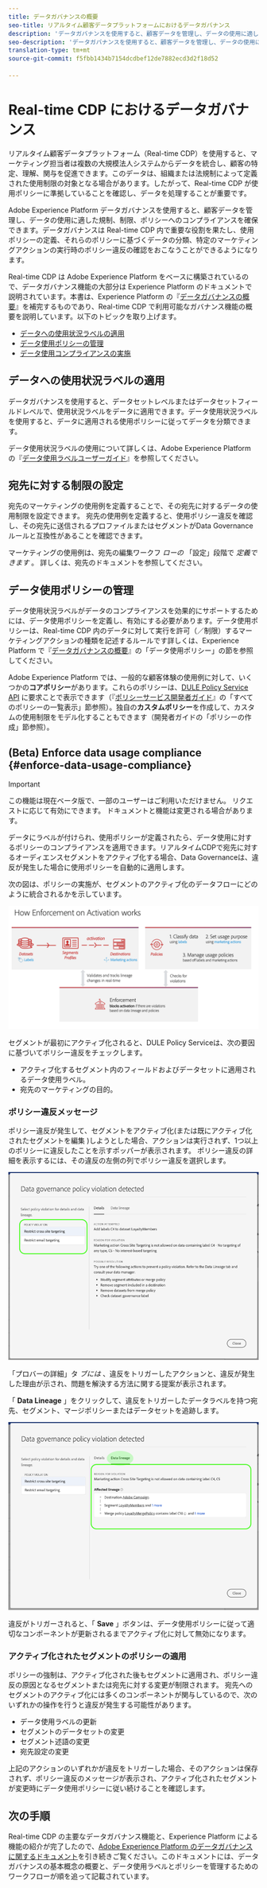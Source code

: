 ```yaml
---
title: データガバナンスの概要
seo-title: リアルタイム顧客データプラットフォームにおけるデータガバナンス
description: 'データガバナンスを使用すると、顧客データを管理し、データの使用に適した規制、制限、ポリシーへのコンプライアンスを確保できます。 '
seo-description: 'データガバナンスを使用すると、顧客データを管理し、データの使用に適した規制、制限、ポリシーへのコンプライアンスを確保できます。 '
translation-type: tm+mt
source-git-commit: f5fbb1434b7154dcdbef12de7882ecd3d2f18d52

---
```



# Real-time CDP におけるデータガバナンス

リアルタイム顧客データプラットフォーム（Real-time CDP）を使用すると、マーケティング担当者は複数の大規模法人システムからデータを統合し、顧客の特定、理解、関与を促進できます。このデータは、組織または法規制によって定義された使用制限の対象となる場合があります。したがって、Real-time CDP が使用ポリシーに準拠していることを確認し、データを処理することが重要です。

Adobe Experience Platform データガバナンスを使用すると、顧客データを管理し、データの使用に適した規制、制限、ポリシーへのコンプライアンスを確保できます。データガバナンスは Real-time CDP 内で重要な役割を果たし、使用ポリシーの定義、それらのポリシーに基づくデータの分類、特定のマーケティングアクションの実行時のポリシー違反の確認をおこなうことができるようになります。

Real-time CDP は Adobe Experience Platform をベースに構築されているので、データガバナンス機能の大部分は Experience Platform のドキュメントで説明されています。本書は、Experience Platform の『[データガバナンスの概要](https://www.adobe.io/apis/experienceplatform/home/dule/duleservices.html#!api-specification/markdown/narrative/technical_overview/data_governance/dule_overview.md)』を補完するものであり、Real-time CDP で利用可能なガバナンス機能の概要を説明しています。以下のトピックを取り上げます。

* [データへの使用状況ラベルの適用](#apply-usage-labels-to-your-data)
* [データ使用ポリシーの管理](#manage-data-usage-policies)
* [データ使用コンプライアンスの実施](#enforce-data-usage-compliance)

## データへの使用状況ラベルの適用

データガバナンスを使用すると、データセットレベルまたはデータセットフィールドレベルで、使用状況ラベルをデータに適用できます。データ使用状況ラベルを使用すると、データに適用される使用ポリシーに従ってデータを分類できます。

データ使用状況ラベルの使用について詳しくは、Adobe Experience Platform の『[データ使用ラベルユーザーガイド](https://www.adobe.io/apis/experienceplatform/home/dule/duleservices.html#!api-specification/markdown/narrative/tutorials/dule/dule_working_with_labels.md)』を参照してください。

## 宛先に対する制限の設定

宛先のマーケティングの使用例を定義することで、その宛先に対するデータの使用制限を設定できます。 宛先の使用例を定義すると、使用ポリシー違反を確認し、その宛先に送信されるプロファイルまたはセグメントがData Governanceルールと互換性があることを確認できます。

マーケティングの使用例は、宛先の編集ワークフ _ローの_ 「設定」段階で _定義できます_ 。 詳しくは、宛先のドキュメントを参照してください。


## データ使用ポリシーの管理

データ使用状況ラベルがデータのコンプライアンスを効果的にサポートするためには、データ使用ポリシーを定義し、有効にする必要があります。データ使用ポリシーは、Real-time CDP 内のデータに対して実行を許可（／制限）するマーケティングアクションの種類を記述するルールです詳しくは、Experience Platform で『[データガバナンスの概要](https://www.adobe.io/apis/experienceplatform/home/dule/duleservices.html#!api-specification/markdown/narrative/technical_overview/data_governance/dule_overview.md)』の「データ使用ポリシー」の節を参照してください。

Adobe Experience Platform では、一般的な顧客体験の使用例に対して、いくつかの&#x200B;**コアポリシー**&#x200B;があります。これらのポリシーは、[DULE Policy Service API](https://www.adobe.io/apis/experienceplatform/home/api-reference.html#!acpdr/swagger-specs/dule-policy-service.yaml) に要求ことで表示できます（『[ポリシーサービス開発者ガイド](https://www.adobe.io/apis/experienceplatform/home/dule/duleservices.html#!api-specification/markdown/narrative/technical_overview/data_governance/dule_policy_service_developer_guide.md)』の「すべてのポリシーの一覧表示」節参照）。独自の&#x200B;**カスタムポリシー**&#x200B;を作成して、カスタムの使用制限をモデル化することもできます（開発者ガイドの「ポリシーの作成」節参照）。

## (Beta) Enforce data usage compliance {#enforce-data-usage-compliance}

>[!IMPORTANT]
>この機能は現在ベータ版で、一部のユーザーはご利用いただけません。 リクエストに応じて有効にできます。 ドキュメントと機能は変更される場合があります。

データにラベルが付けられ、使用ポリシーが定義されたら、データ使用に対するポリシーのコンプライアンスを適用できます。リアルタイムCDPで宛先に対するオーディエンスセグメントをアクティブ化する場合、Data Governanceは、違反が発生した場合に使用ポリシーを自動的に適用します。

次の図は、ポリシーの実施が、セグメントのアクティブ化のデータフローにどのように統合されるかを示しています。

![](assets/enforcement-flow.png)

セグメントが最初にアクティブ化されると、DULE Policy Serviceは、次の要因に基づいてポリシー違反をチェックします。

* アクティブ化するセグメント内のフィールドおよびデータセットに適用されるデータ使用ラベル。
* 宛先のマーケティングの目的。

### ポリシー違反メッセージ

ポリシー違反が発生して、セグメントをアクティブ化(または既にアクティブ化されたセグメントを編集 [](#policy-enforcement-for-activated-segments))しようとした場合、アクションは実行されず、1つ以上のポリシーに違反したことを示すポッパーが表示されます。 ポリシー違反の詳細を表示するには、その違反の左側の列でポリシー違反を選択します。

![](assets/violation-popover.png)

「プロバーの詳細」タ *ブには* 、違反をトリガーしたアクションと、違反が発生した理由が示され、問題を解決する方法に関する提案が表示されます。

「 **Data Lineage** 」をクリックして、違反をトリガーしたデータラベルを持つ宛先、セグメント、マージポリシーまたはデータセットを追跡します。

![](assets/data-lineage.png)

違反がトリガーされると、「 **Save** 」ボタンは、データ使用ポリシーに従って適切なコンポーネントが更新されるまでアクティブ化に対して無効になります。

### アクティブ化されたセグメントのポリシーの適用

ポリシーの強制は、アクティブ化された後もセグメントに適用され、ポリシー違反の原因となるセグメントまたは宛先に対する変更が制限されます。 宛先へのセグメントのアクティブ化には多くのコンポーネントが関与しているので、次のいずれかの操作を行うと違反が発生する可能性があります。

* データ使用ラベルの更新
* セグメントのデータセットの変更
* セグメント述語の変更
* 宛先設定の変更

上記のアクションのいずれかが違反をトリガーした場合、そのアクションは保存されず、ポリシー違反のメッセージが表示され、アクティブ化されたセグメントが変更時にデータ使用ポリシーに従い続けることを確認します。

## 次の手順

Real-time CDP の主要なデータガバナンス機能と、Experience Platform による機能の紹介が完了したので、[Adobe Experience Platform のデータガバナンスに関するドキュメント](https://www.adobe.io/apis/experienceplatform/home/dule/duleservices.html)を引き続きご覧ください。このドキュメントには、データガバナンスの基本概念の概要と、データ使用ラベルとポリシーを管理するためのワークフローが順を追って記載されています。